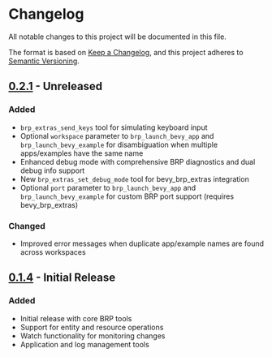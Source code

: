 # Changelog

All notable changes to this project will be documented in this file.

The format is based on [Keep a Changelog](https://keepachangelog.com/en/1.1.0/),
and this project adheres to [Semantic Versioning](https://semver.org/spec/v2.0.0.html).

## [0.2.1] - Unreleased

### Added
- `brp_extras_send_keys` tool for simulating keyboard input
- Optional `workspace` parameter to `brp_launch_bevy_app` and `brp_launch_bevy_example` for disambiguation when multiple apps/examples have the same name
- Enhanced debug mode with comprehensive BRP diagnostics and dual debug info support
- New `brp_extras_set_debug_mode` tool for bevy_brp_extras integration
- Optional `port` parameter to `brp_launch_bevy_app` and `brp_launch_bevy_example` for custom BRP port support (requires bevy_brp_extras)

### Changed
- Improved error messages when duplicate app/example names are found across workspaces
## [0.1.4] - Initial Release

### Added
- Initial release with core BRP tools
- Support for entity and resource operations
- Watch functionality for monitoring changes
- Application and log management tools

[0.2.1]: https://github.com/example/bevy_brp_mcp/compare/v0.1.4...v0.2.1
[0.1.4]: https://github.com/example/bevy_brp_mcp/releases/tag/v0.1.4
